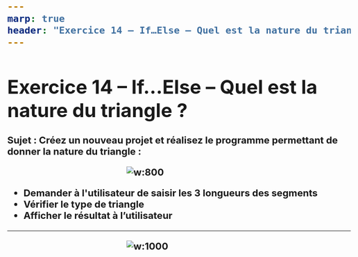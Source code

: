```yaml
---
marp: true
header: "Exercice 14 – If…Else – Quel est la nature du triangle ?"
---
```

<style scoped>
:not(h1){
    font-size : 22px;
    font-weight : bold;
}
</style>

# Exercice 14 – If…Else – Quel est la nature du triangle ?


Sujet : Créez un nouveau projet et réalisez le programme permettant de donner la nature du triangle :

![w:800](../../assets/Exo14Sujet.png)

- Demander à l'utilisateur de saisir les 3 longueurs des segments
- Vérifier le type de triangle
- Afficher le résultat à l’utilisateur

---
<style scoped>
img {
    margin-left : 275px;
}
</style>

![w:1000](../../assets/Exo14.png)